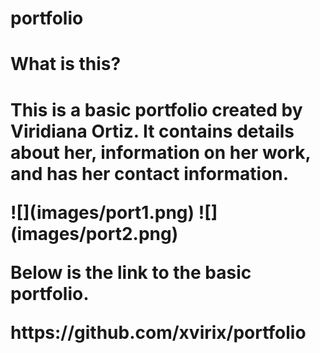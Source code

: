 # portfolio
<h1>What is this?<h1>
 <p> This is a basic portfolio created by Viridiana Ortiz. It contains details about her, information on her work, and has her contact information.</p>
 ![](images/port1.png) 
 ![](images/port2.png)
 <p>Below is the link to the basic portfolio.</p>
https://github.com/xvirix/portfolio
